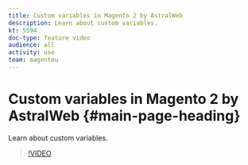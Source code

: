```yaml
---
title: Custom variables in Magento 2 by AstralWeb
description: Learn about custom variables.
kt: 5594
doc-type: feature video
audience: all
activity: use
team: magentou
---
```


# Custom variables in Magento 2 by AstralWeb {#main-page-heading}

Learn about custom variables.

>[!VIDEO](https://video.tv.adobe.com/v/35737?quality=12&learn=on)
